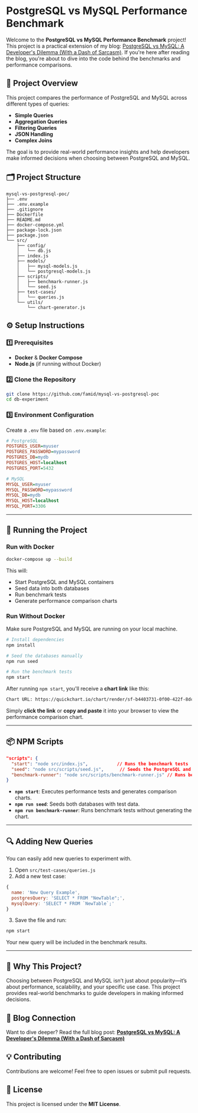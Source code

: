 # PostgreSQL vs MySQL Performance Benchmark

Welcome to the **PostgreSQL vs MySQL Performance Benchmark** project! This project is a practical extension of my blog: [PostgreSQL vs MySQL: A Developer's Dilemma (With a Dash of Sarcasm)](link-to-your-blog). If you're here after reading the blog, you're about to dive into the code behind the benchmarks and performance comparisons.

## 🚀 Project Overview
This project compares the performance of PostgreSQL and MySQL across different types of queries:
- **Simple Queries**
- **Aggregation Queries**
- **Filtering Queries**
- **JSON Handling**
- **Complex Joins**

The goal is to provide real-world performance insights and help developers make informed decisions when choosing between PostgreSQL and MySQL.

## 🗂️ Project Structure
```
mysql-vs-postgresql-poc/
├── .env
├── .env.example
├── .gitignore
├── Dockerfile
├── README.md
├── docker-compose.yml
├── package-lock.json
├── package.json
└── src/
    ├── config/
    │   └── db.js
    ├── index.js
    ├── models/
    │   ├── mysql-models.js
    │   └── postgresql-models.js
    ├── scripts/
    │   ├── benchmark-runner.js
    │   └── seed.js
    ├── test-cases/
    │   └── queries.js
    └── utils/
        └── chart-generator.js
```

## ⚙️ Setup Instructions

### 1️⃣ Prerequisites
- **Docker** & **Docker Compose**
- **Node.js** (if running without Docker)

### 2️⃣ Clone the Repository
```bash
git clone https://github.com/famid/mysql-vs-postgresql-poc
cd db-experiment
```

### 3️⃣ Environment Configuration
Create a `.env` file based on `.env.example`:
```ini
# PostgreSQL
POSTGRES_USER=myuser
POSTGRES_PASSWORD=mypassword
POSTGRES_DB=mydb
POSTGRES_HOST=localhost
POSTGRES_PORT=5432

# MySQL
MYSQL_USER=myuser
MYSQL_PASSWORD=mypassword
MYSQL_DB=mydb
MYSQL_HOST=localhost
MYSQL_PORT=3306
```

---

## 🚀 Running the Project

### **Run with Docker**
```bash
docker-compose up --build
```
This will:
- Start PostgreSQL and MySQL containers
- Seed data into both databases
- Run benchmark tests
- Generate performance comparison charts

### **Run Without Docker**
Make sure PostgreSQL and MySQL are running on your local machine.

```bash
# Install dependencies
npm install

# Seed the databases manually
npm run seed

# Run the benchmark tests
npm start
```

After running `npm start`, you'll receive a **chart link** like this:

```bash
Chart URL: https://quickchart.io/chart/render/sf-b4403731-0f00-422f-8dc1-d14b9098d4cb
```

Simply **click the link** or **copy and paste** it into your browser to view the performance comparison chart.

---

## 📦 NPM Scripts
```json
"scripts": {
  "start": "node src/index.js",           // Runs the benchmark tests
  "seed": "node src/scripts/seed.js",      // Seeds the PostgreSQL and MySQL databases
  "benchmark-runner": "node src/scripts/benchmark-runner.js" // Runs benchmarks separately
}
```

- **`npm start`**: Executes performance tests and generates comparison charts.
- **`npm run seed`**: Seeds both databases with test data.
- **`npm run benchmark-runner`**: Runs benchmark tests without generating the chart.

---

## 🔍 Adding New Queries
You can easily add new queries to experiment with.

1. Open `src/test-cases/queries.js`
2. Add a new test case:
```javascript
{
  name: 'New Query Example',
  postgresQuery: 'SELECT * FROM "NewTable";',
  mysqlQuery: 'SELECT * FROM `NewTable`;'
}
```
3. Save the file and run:
```bash
npm start
```

Your new query will be included in the benchmark results.

---

## 🤔 Why This Project?
Choosing between PostgreSQL and MySQL isn’t just about popularity—it’s about performance, scalability, and your specific use case. This project provides real-world benchmarks to guide developers in making informed decisions.

## 🔗 Blog Connection
Want to dive deeper? Read the full blog post:
**[PostgreSQL vs MySQL: A Developer's Dilemma (With a Dash of Sarcasm)](link-to-your-blog)**

## 💡 Contributing
Contributions are welcome! Feel free to open issues or submit pull requests.

## 📄 License
This project is licensed under the **MIT License**.

